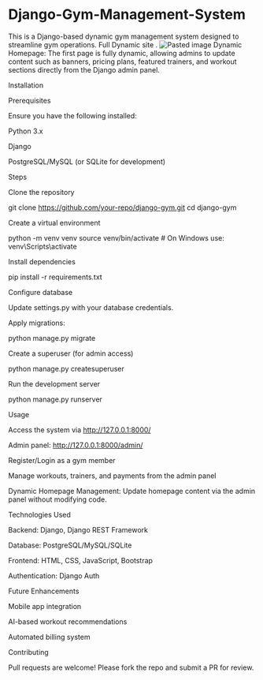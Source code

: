 # Django-Gym-Management-System
This is a Django-based dynamic gym management system designed to streamline gym operations. Full Dynamic site .
![Pasted image](https://github.com/user-attachments/assets/caedef9c-ed27-4da4-a24a-1279f910a76b)
Dynamic Homepage: The first page is fully dynamic, allowing admins to update content such as banners, pricing plans, featured trainers, and workout sections directly from the Django admin panel.

Installation

Prerequisites

Ensure you have the following installed:

Python 3.x

Django

PostgreSQL/MySQL (or SQLite for development)

Steps

Clone the repository

git clone https://github.com/your-repo/django-gym.git
cd django-gym

Create a virtual environment

python -m venv venv
source venv/bin/activate  # On Windows use: venv\Scripts\activate

Install dependencies

pip install -r requirements.txt

Configure database

Update settings.py with your database credentials.

Apply migrations:

python manage.py migrate

Create a superuser (for admin access)

python manage.py createsuperuser

Run the development server

python manage.py runserver

Usage

Access the system via http://127.0.0.1:8000/

Admin panel: http://127.0.0.1:8000/admin/

Register/Login as a gym member

Manage workouts, trainers, and payments from the admin panel

Dynamic Homepage Management: Update homepage content via the admin panel without modifying code.

Technologies Used

Backend: Django, Django REST Framework

Database: PostgreSQL/MySQL/SQLite

Frontend: HTML, CSS, JavaScript, Bootstrap

Authentication: Django Auth

Future Enhancements

Mobile app integration

AI-based workout recommendations

Automated billing system

Contributing

Pull requests are welcome! Please fork the repo and submit a PR for review.
